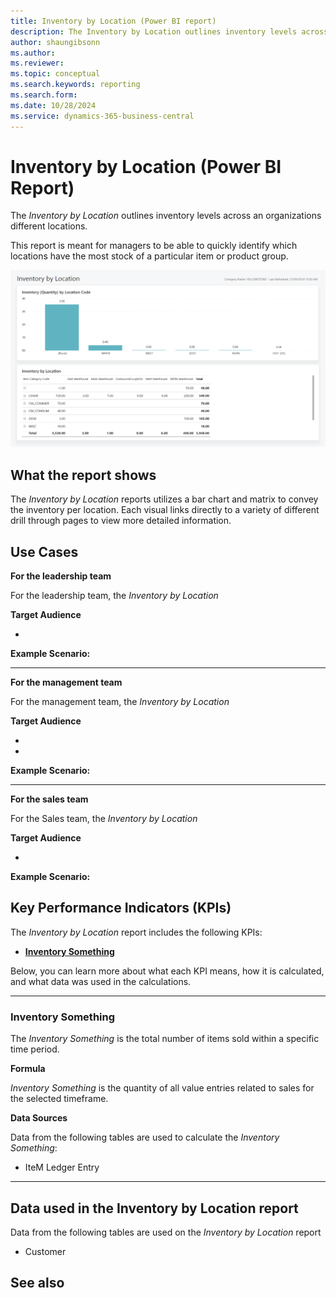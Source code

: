 ```yaml
---
title: Inventory by Location (Power BI report)
description: The Inventory by Location outlines inventory levels across an organizations different locations.
author: shaungibsonn
ms.author: 
ms.reviewer: 
ms.topic: conceptual
ms.search.keywords: reporting
ms.search.form: 
ms.date: 10/28/2024
ms.service: dynamics-365-business-central
---
```


# Inventory by Location (Power BI Report)

The _Inventory by Location_ outlines inventory levels across an organizations different locations.

This report is meant for managers to be able to quickly identify which locations have the most stock of a particular item or product group.

![Inventory by Location](/business-central/media/inventory/inventory-by-location.png "Inventory by Location - Screenshot")

## What the report shows

The *Inventory by Location* reports utilizes a bar chart and matrix to convey the inventory per location. Each visual links directly to a variety of different drill through pages to view more detailed information.


## Use Cases

**For the leadership team**

For the leadership team, the *Inventory by Location* 

**Target Audience**

- 

**Example Scenario:** 

---

**For the management team**

For the management team, the *Inventory by Location*

**Target Audience**

- 
- 

**Example Scenario:** 

---

**For the sales team**

For the Sales team, the *Inventory by Location*  

**Target Audience**

- 

**Example Scenario:** 

## Key Performance Indicators (KPIs)

The _Inventory by Location_ report includes the following KPIs:

- [**Inventory Something**](#)

Below, you can learn more about what each KPI means, how it is calculated, and what data was used in the calculations.

---
### Inventory Something

The *Inventory Something* is the total number of items sold within a specific time period.

**Formula**  

*Inventory Something* is the quantity of all value entries related to sales for the selected timeframe.

**Data Sources**

Data from the following tables are used to calculate the *Inventory Something*:
- IteM Ledger Entry

---
## Data used in the Inventory by Location report

Data from the following tables are used on the *Inventory by Location* report
- Customer


## See also